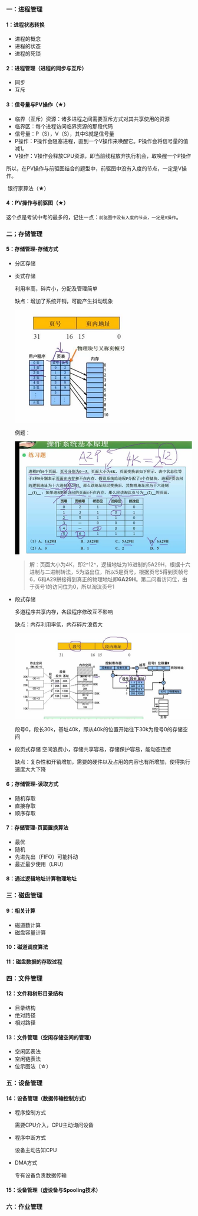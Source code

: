 ### 一：进程管理

#### 1：进程状态转换
+ 进程的概念
+ 进程的状态
+ 进程的死锁

#### 2：进程管理（进程的同步与互斥）

+ 同步
+ 互斥


#### 3：信号量与PV操作（★）

+ 临界（互斥）资源：诸多进程之间需要互斥方式对其共享使用的资源
+ 临界区：每个进程访问临界资源的那段代码
+ 信号量：P（S），V（S），其中S就是信号量
+ P操作：P操作会阻塞进程，直到一个V操作来唤醒它。P操作会将信号量的值减1。
+ V操作：V操作会释放CPU资源，即当前线程放弃执行机会，取唤醒一个P操作

所以，在PV操作与前驱图结合的题型中，前驱图中没有入度的节点，一定是V操作。

​	银行家算法（★）


#### 4：PV操作与前驱图（★）

这个点是考试中考的最多的，记住一点：`前驱图中没有入度的节点，一定是V操作`。

### 二；存储管理

#### 5：存储管理-存储方式

+ 分区存储

+ 页式存储

  利用率高，碎片小，分配及管理简单

  缺点：增加了系统开销，可能产生抖动现象

  ![](./image/b2.png)

  例题：

  ![](./image/b3.png)

  > 解：页面大小为4K，即2^12^，逻辑地址为16进制的5A29H，根据十六进制与二进制转法，5为溢出位，所以5是页号，根据页号5得到页帧号6，6和A29拼接得到真正的物理地址即**6A29H**。第二问看访问位，由于页号1的访问位为0，所以淘汰页号1

+ 段式存储

  多道程序共享内存，各段程序修改互不影响

  缺点：内存利用率低，内存碎片浪费大

  ![](./image/b4.png)

  段号0，段长30k，基址40k，即从40k的位置开始往下30k为段号0的存储空间

+ 段页式存储
  空间浪费小，存储共享容易，存储保护容易，能动态连接

  缺点：复杂性和开销增加，需要的硬件以及占用的内容也有所增加，使得执行速度大大下降 

#### 6；存储管理-读取方式
+ 随机存取
+ 直接存取
+ 顺序存取


#### 7：存储管理-页面置换算法

+ 最优
+ 随机
+ 先进先出（FIFO）可能抖动
+ 最近最少使用（LRU）

#### 8：通过逻辑地址计算物理地址

### 三：磁盘管理

#### 9：相关计算
+ 磁道数计算
+ 磁盘容量计算

#### 10：磁道调度算法

#### 11：磁盘数据的存取过程

### 四：文件管理

#### 12：文件和树形目录结构
+ 目录结构
+ 绝对路径
+ 相对路径

#### 13：文件管理（空闲存储空间的管理）

+ 空闲区表法
+ 空闲链表法
+ 位示图法（☆）

### 五：设备管理

#### 14：设备管理（数据传输控制方式）

+ 程序控制方式

  需要CPU介入，CPU主动询问设备

+ 程序中断方式

  设备主动告知CPU

+ DMA方式

  专有设备负责数据传输

#### 15：设备管理（虚设备与Spooling技术）


### 六：作业管理

 






